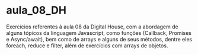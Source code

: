 # aula_08_DH
Exercícios referentes à aula 08 da Digital House, com a abordagem de alguns tópicos da linguagem Javascript, como funções (Callback, Promises e Async/await), bem como de arrays e alguns de seus métodos, dentre eles  foreach, reduce e filter, além de exercícios com arrays de objetos.
